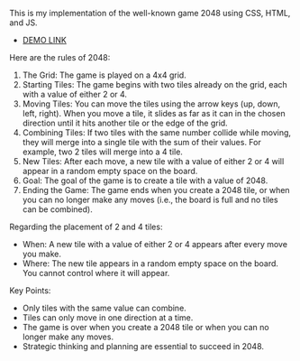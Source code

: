 This is my implementation of the well-known game 2048 using CSS, HTML, and JS.

  - [DEMO LINK](https://Masha-Cactus.github.io/game_2048)

Here are the rules of 2048:
1. The Grid: The game is played on a 4x4 grid.
2. Starting Tiles: The game begins with two tiles already on the grid, each with a value of either 2 or 4.
3. Moving Tiles: You can move the tiles using the arrow keys (up, down, left, right). When you move a tile, it slides as far as it can in the chosen direction until it hits another tile or the edge of the grid.
4. Combining Tiles: If two tiles with the same number collide while moving, they will merge into a single tile with the sum of their values. For example, two 2 tiles will merge into a 4 tile.
5. New Tiles: After each move, a new tile with a value of either 2 or 4 will appear in a random empty space on the board.
6. Goal: The goal of the game is to create a tile with a value of 2048.
7. Ending the Game: The game ends when you create a 2048 tile, or when you can no longer make any moves (i.e., the board is full and no tiles can be combined).

Regarding the placement of 2 and 4 tiles:
- When: A new tile with a value of either 2 or 4 appears after every move you make.
- Where: The new tile appears in a random empty space on the board. You cannot control where it will appear.

Key Points:
- Only tiles with the same value can combine.
- Tiles can only move in one direction at a time.
- The game is over when you create a 2048 tile or when you can no longer make any moves.
- Strategic thinking and planning are essential to succeed in 2048.
